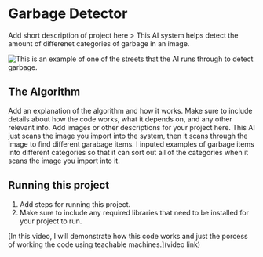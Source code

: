 # Garbage Detector

 Add short description of project here > This AI system helps detect the amount of differenet categories of garbage in an image.

![This is an example of one of the streets that the AI runs through to detect garbage.](http://i2.wp.com/www.chinasmack.com/wp-content/uploads/2011/11/nanjing-sanitation-workers-strike-dump-garbage-on-streets-01.jpg?resize=900%2C600)

## The Algorithm

Add an explanation of the algorithm and how it works. Make sure to include details about how the code works, what it depends on, and any other relevant info. Add images or other descriptions for your project here. 
This AI just scans the image you import into the system, then it scans through the image to find different garabage items. I inputed examples of garbage items into different categories so that it can sort out all of the categories when it scans the image you import into it.
## Running this project

1. Add steps for running this project.
2. Make sure to include any required libraries that need to be installed for your project to run.

[In this video, I will demonstrate how this code works and just the porcess of working the code using teachable machines.](video link)
